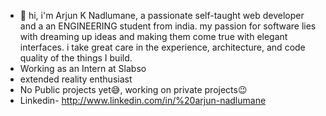 - 👋 hi, i'm Arjun K Nadlumane, a passionate self-taught web developer and a an ENGINEERING student from india. my passion for software lies with dreaming up ideas and making them come true with elegant interfaces. i take great care in the experience, architecture, and code quality of the things I build.
- Working as an Intern at Slabso
- extended reality enthusiast 
- No Public projects yet😅, working on private projects😉
- Linkedin- http://www.linkedin.com/in/%20arjun-nadlumane
<!---
arjun-k-nadlumane/arjun-k-nadlumane is a ✨ special ✨ repository because its `README.md` (this file) appears on your GitHub profile.
You can click the Preview link to take a look at your changes.
--->
